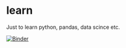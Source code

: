 # learn
Just to learn python, pandas, data scince etc.

[![Binder](https://mybinder.org/badge_logo.svg)](https://mybinder.org/v2/gh/lidsum/learn/master)

